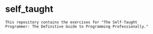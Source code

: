 # self_taught
	This repository contains the exercises for "The Self-Taught Programmer: The Definitive Guide to Programming Professionally."
